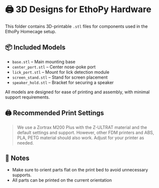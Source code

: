 # 🖨️ 3D Designs for EthoPy Hardware

This folder contains 3D-printable `.stl` files for components used in the EthoPy Homecage setup.

## 📦 Included Models
 
- `base.stl` – Main mounting base
- `center_port.stl` – Center nose-poke port
- `lick_port.stl` – Mount for lick detection module
- `screen_stand.stl` – Stand for screen placement
- `speaker_hold.stl` – Bracket for securing a speaker 

All models are designed for ease of printing and assembly, with minimal support requirements.

## 🖨️ Recommended Print Settings

<!-- - **Layer Height:** `0.2mm`
- **Infill:** `15–25%`
- **Supports:** Not required (unless otherwise noted)
- **Material:** ABS has been tested but PLA, PETG should also work
- **Print Speed:** `50–60 mm/s`
- **Wall Line Count:** `2–3`
- **Top/Bottom Layers:** `4–5` for strength -->

> We use a Zortrax M200 Plus with the Z-ULTRAT material and the default settings and support. However, other FDM printers and ABS, PLA, PETG material should also work. Adjust for your printer as needed.

## 📌 Notes

- Make sure to orient parts flat on the print bed to avoid unnecessary supports.
- All parts can be printed on the current orientation

